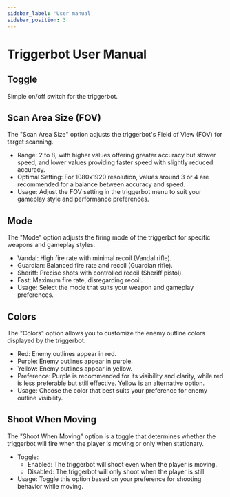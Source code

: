 ```yaml
---
sidebar_label: 'User manual'
sidebar_position: 3
---
```


# Triggerbot User Manual

## Toggle
Simple on/off switch for the triggerbot.

## Scan Area Size (FOV)
The "Scan Area Size" option adjusts the triggerbot's Field of View (FOV) for target scanning.
- Range: 2 to 8, with higher values offering greater accuracy but slower speed, and lower values providing faster speed with slightly reduced accuracy.
- Optimal Setting: For 1080x1920 resolution, values around 3 or 4 are recommended for a balance between accuracy and speed.
- Usage: Adjust the FOV setting in the triggerbot menu to suit your gameplay style and performance preferences.

## Mode
The "Mode" option adjusts the firing mode of the triggerbot for specific weapons and gameplay styles.
- Vandal: High fire rate with minimal recoil (Vandal rifle).
- Guardian: Balanced fire rate and recoil (Guardian rifle).
- Sheriff: Precise shots with controlled recoil (Sheriff pistol).
- Fast: Maximum fire rate, disregarding recoil.
- Usage: Select the mode that suits your weapon and gameplay preferences.

## Colors
The "Colors" option allows you to customize the enemy outline colors displayed by the triggerbot.
- Red: Enemy outlines appear in red.
- Purple: Enemy outlines appear in purple.
- Yellow: Enemy outlines appear in yellow.
- Preference: Purple is recommended for its visibility and clarity, while red is less preferable but still effective. Yellow is an alternative option.
- Usage: Choose the color that best suits your preference for enemy outline visibility.

## Shoot When Moving
The "Shoot When Moving" option is a toggle that determines whether the triggerbot will fire when the player is moving or only when stationary.
- Toggle:
  - Enabled: The triggerbot will shoot even when the player is moving.
  - Disabled: The triggerbot will only shoot when the player is still.
- Usage: Toggle this option based on your preference for shooting behavior while moving.
